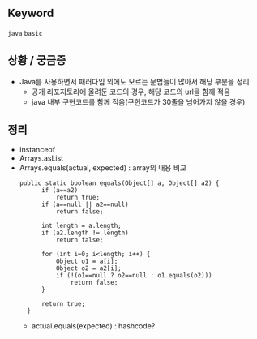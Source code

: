 ## Keyword
`java` `basic`

## 상황 / 궁금증
- Java를 사용하면서 패러다임 외에도 모르는 문법들이 많아서 해당 부분을 정리 
  - 공개 리포지토리에 올려둔 코드의 경우, 해당 코드의 url을 함께 적음
  - java 내부 구현코드를 함께 적음(구현코드가 30줄을 넘어가지 않을 경우)

## 정리
- instanceof
- Arrays.asList
- Arrays.equals(actual, expected) : array의 내용 비교
  ```
  public static boolean equals(Object[] a, Object[] a2) {
        if (a==a2)
            return true;
        if (a==null || a2==null)
            return false;

        int length = a.length;
        if (a2.length != length)
            return false;

        for (int i=0; i<length; i++) {
            Object o1 = a[i];
            Object o2 = a2[i];
            if (!(o1==null ? o2==null : o1.equals(o2)))
                return false;
        }

        return true;
    }
  ```
  - actual.equals(expected) : hashcode? 
